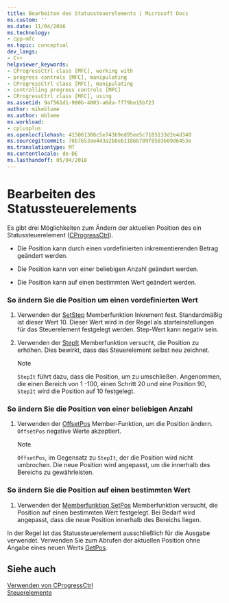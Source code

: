 ```yaml
---
title: Bearbeiten des Statussteuerelements | Microsoft Docs
ms.custom: ''
ms.date: 11/04/2016
ms.technology:
- cpp-mfc
ms.topic: conceptual
dev_langs:
- C++
helpviewer_keywords:
- CProgressCtrl class [MFC], working with
- progress controls [MFC], manipulating
- CProgressCtrl class [MFC], manipulating
- controlling progress controls [MFC]
- CProgressCtrl class [MFC], using
ms.assetid: 9af561d1-980b-4003-a6da-ff79be15bf23
author: mikeblome
ms.author: mblome
ms.workload:
- cplusplus
ms.openlocfilehash: 415061306c5e743b9ed95ee5c7105133d2e4d340
ms.sourcegitcommit: 76b7653ae443a2b8eb1186b789f8503609d6453e
ms.translationtype: MT
ms.contentlocale: de-DE
ms.lasthandoff: 05/04/2018
---
```

# <a name="manipulating-the-progress-control"></a>Bearbeiten des Statussteuerelements
Es gibt drei Möglichkeiten zum Ändern der aktuellen Position des ein Statussteuerelement ([CProgressCtrl](../mfc/reference/cprogressctrl-class.md)).  
  
-   Die Position kann durch einen vordefinierten inkrementierenden Betrag geändert werden.  
  
-   Die Position kann von einer beliebigen Anzahl geändert werden.  
  
-   Die Position kann auf einen bestimmten Wert geändert werden.  
  
### <a name="to-change-the-position-by-a-preset-amount"></a>So ändern Sie die Position um einen vordefinierten Wert  
  
1.  Verwenden der [SetStep](../mfc/reference/cprogressctrl-class.md#setstep) Memberfunktion Inkrement fest. Standardmäßig ist dieser Wert 10. Dieser Wert wird in der Regel als starteinstellungen für das Steuerelement festgelegt werden. Step-Wert kann negativ sein.  
  
2.  Verwenden der [StepIt](../mfc/reference/cprogressctrl-class.md#stepit) Memberfunktion versucht, die Position zu erhöhen. Dies bewirkt, dass das Steuerelement selbst neu zeichnet.  
  
    > [!NOTE]
    >  `StepIt` führt dazu, dass die Position, um zu umschließen. Angenommen, die einen Bereich von 1 -100, einen Schritt 20 und eine Position 90, `StepIt` wird die Position auf 10 festgelegt.  
  
### <a name="to-change-the-position-by-an-arbitrary-amount"></a>So ändern Sie die Position von einer beliebigen Anzahl  
  
1.  Verwenden der [OffsetPos](../mfc/reference/cprogressctrl-class.md#offsetpos) Member-Funktion, um die Position ändern. `OffsetPos` negative Werte akzeptiert.  
  
    > [!NOTE]
    >  `OffsetPos`, im Gegensatz zu `StepIt`, der die Position wird nicht umbrochen. Die neue Position wird angepasst, um die innerhalb des Bereichs zu gewährleisten.  
  
### <a name="to-change-the-position-to-a-specific-value"></a>So ändern Sie die Position auf einen bestimmten Wert  
  
1.  Verwenden der [Memberfunktion SetPos](../mfc/reference/cprogressctrl-class.md#setpos) Memberfunktion versucht, die Position auf einen bestimmten Wert festgelegt. Bei Bedarf wird angepasst, dass die neue Position innerhalb des Bereichs liegen.  
  
 In der Regel ist das Statussteuerelement ausschließlich für die Ausgabe verwendet. Verwenden Sie zum Abrufen der aktuellen Position ohne Angabe eines neuen Werts [GetPos](../mfc/reference/cprogressctrl-class.md#getpos).  
  
## <a name="see-also"></a>Siehe auch  
 [Verwenden von CProgressCtrl](../mfc/using-cprogressctrl.md)   
 [Steuerelemente](../mfc/controls-mfc.md)

